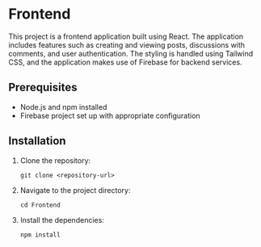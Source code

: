 # Frontend

This project is a frontend application built using React. The application includes features such as creating and viewing posts, discussions with comments, and user authentication. The styling is handled using Tailwind CSS, and the application makes use of Firebase for backend services.

## Prerequisites

- Node.js and npm installed
- Firebase project set up with appropriate configuration

## Installation

1. Clone the repository:
   ```
   git clone <repository-url>
   ```
2. Navigate to the project directory:
   ```
   cd Frontend
   ```
3. Install the dependencies:
   ```
   npm install

